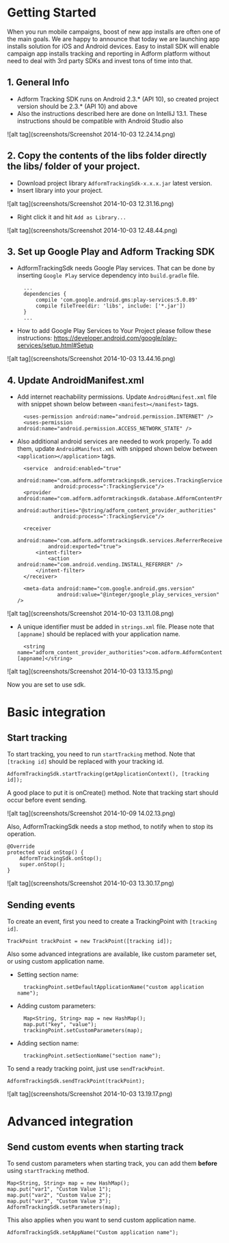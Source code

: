 # Getting Started

When you run mobile campaigns, boost of new app installs are often one of the main goals. We are happy to announce that today we are launching app installs solution for iOS and Android devices. Easy to install SDK will enable campaign app installs tracking and reporting in Adform platform without need to deal with 3rd party SDKs and invest tons of time into that.

## 1. General Info

* Adform Tracking SDK runs on Android 2.3.* (API 10), so created project version should be 2.3.* (API 10) and above
* Also the instructions described here are done on IntelliJ 13.1. These instructions should be compatible with Android Studio also

![alt tag](screenshots/Screenshot 2014-10-03 12.24.14.png)

## 2. Copy the contents of the libs folder directly the libs/ folder of your project.

* Download project library `AdformTrackingSdk-x.x.x.jar` latest version. 
* Insert library into your project.

![alt tag](screenshots/Screenshot 2014-10-03 12.31.16.png)

* Right click it and hit `Add as Library...`

![alt tag](screenshots/Screenshot 2014-10-03 12.48.44.png)

## 3. Set up Google Play and Adform Tracking SDK

* AdformTrackingSdk needs Google Play services. That can be done by inserting `Google Play` service dependency into `build.gradle` file.
		
	    ...
        dependencies {
            compile 'com.google.android.gms:play-services:5.0.89'
            compile fileTree(dir: 'libs', include: ['*.jar'])
        }
        ...
* How to add Google Play Services to Your Project please follow these instructions: https://developer.android.com/google/play-services/setup.html#Setup

![alt tag](screenshots/Screenshot 2014-10-03 13.44.16.png)

## 4. Update AndroidManifest.xml


* Add internet reachability permissions. Update `AndroidManifest.xml` file with snippet shown below between `<manifest></manifest>` tags.

		<uses-permission android:name="android.permission.INTERNET" />
		<uses-permission android:name="android.permission.ACCESS_NETWORK_STATE" />
		    
* Also additional android services are needed to work properly. To add them, update `AndroidManifest.xml` with snipped shown below between `<application></application>` tags.

        <service  android:enabled="true"
                  android:name="com.adform.adformtrackingsdk.services.TrackingService"
                  android:process=":TrackingService"/>
        <provider android:name="com.adform.adformtrackingsdk.database.AdformContentProvider"
                  android:authorities="@string/adform_content_provider_authorities"
                  android:process=":TrackingService"/>
                  
        <receiver
                android:name="com.adform.adformtrackingsdk.services.ReferrerReceiver"
                android:exported="true">
            <intent-filter>
                <action android:name="com.android.vending.INSTALL_REFERRER" />
            </intent-filter>
        </receiver>
        
        <meta-data android:name="com.google.android.gms.version"
	               android:value="@integer/google_play_services_version" />

![alt tag](screenshots/Screenshot 2014-10-03 13.11.08.png)

* A unique identifier must be added in `strings.xml` file. Please note that `[appname]` should be replaced with your application name.
	
		<string name="adform_content_provider_authorities">com.adform.AdformContentProvider.[appname]</string>

![alt tag](screenshots/Screenshot 2014-10-03 13.13.15.png)
		
Now you are set to use sdk. 

# Basic integration
## Start tracking
		
To start tracking, you need to 	run `startTracking` method. Note that `[tracking id]` should be replaced with your tracking id.

	AdformTrackingSdk.startTracking(getApplicationContext(), [tracking id]);
		
A good place to put it is onCreate() method. Note that tracking start should occur before event sending. 

![alt tag](screenshots/Screenshot 2014-10-09 14.02.13.png)

Also, AdformTrackingSdk needs a stop method, to notify when to stop its operation.

    @Override
    protected void onStop() {
        AdformTrackingSdk.onStop();
        super.onStop();
    }

![alt tag](screenshots/Screenshot 2014-10-03 13.30.17.png)
    		
## Sending events    		
To create an event, first you need to create a TrackingPoint with `[tracking id]`. 

	TrackPoint trackPoint = new TrackPoint([tracking id]);
	
Also some advanced integrations are available, like custom parameter set, or using custom application name. 

* Setting section name: 

		trackingPoint.setDefaultApplicationName("custom application name");
		
* Adding custom parameters:
	
		Map<String, String> map = new HashMap();
		map.put("key", "value");
		trackingPoint.setCustomParameters(map);

* Adding section name:
	
		trackingPoint.setSectionName("section name");
		
To send a ready tracking point, just use `sendTrackPoint`.

	AdformTrackingSdk.sendTrackPoint(trackPoint);

![alt tag](screenshots/Screenshot 2014-10-03 13.19.17.png)

# Advanced integration

## Send custom events when starting track
To send custom parameters when starting track, you can add them **before** using `startTracking` method.

    Map<String, String> map = new HashMap();
    map.put("var1", "Custom Value 1");
    map.put("var2", "Custom Value 2");
    map.put("var3", "Custom Value 3");
    AdformTrackingSdk.setParameters(map);
    
This also applies when you want to send custom application name.

	AdformTrackingSdk.setAppName("Custom application name");
	

